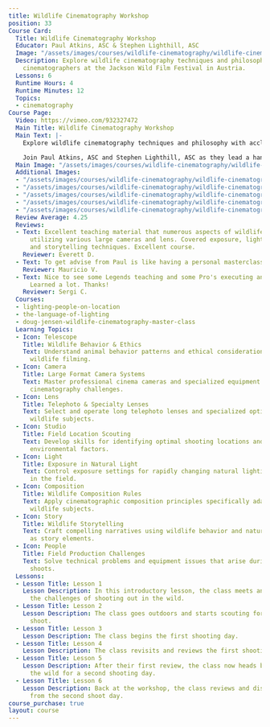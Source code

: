 ```yaml
---
title: Wildlife Cinematography Workshop
position: 33
Course Card:
  Title: Wildlife Cinematography Workshop
  Educator: Paul Atkins, ASC & Stephen Lighthill, ASC
  Image: "/assets/images/courses/wildlife-cinematography/wildlife-cinematography.jpg"
  Description: Explore wildlife cinematography techniques and philosophy with acclaimed
    cinematographers at the Jackson Wild Film Festival in Austria.
  Lessons: 6
  Runtime Hours: 4
  Runtime Minutes: 12
  Topics:
  - cinematography
Course Page:
  Video: https://vimeo.com/932327472
  Main Title: Wildlife Cinematography Workshop
  Main Text: |-
    Explore wildlife cinematography techniques and philosophy with acclaimed cinematographers at the Jackson Wild Film Festival in Austria.

    Join Paul Atkins, ASC and Stephen Lighthill, ASC as they lead a hands-on workshop that takes you from classroom discussions through real-world field shooting, showing you the challenges and rewards of capturing wildlife on film.
  Main Image: "/assets/images/courses/wildlife-cinematography/wildlife-cinematography-1.jpg"
  Additional Images:
  - "/assets/images/courses/wildlife-cinematography/wildlife-cinematography-2.jpg"
  - "/assets/images/courses/wildlife-cinematography/wildlife-cinematography-3.jpg"
  - "/assets/images/courses/wildlife-cinematography/wildlife-cinematography-4.jpg"
  - "/assets/images/courses/wildlife-cinematography/wildlife-cinematography-5.jpg"
  - "/assets/images/courses/wildlife-cinematography/wildlife-cinematography-6.jpg"
  Review Average: 4.25
  Reviews:
  - Text: Excellent teaching material that numerous aspects of wildlife cinema-photography
      utilizing various large cameras and lens. Covered exposure, lighting, composition,
      and storytelling techniques. Excellent course.
    Reviewer: Everett D.
  - Text: To get advise from Paul is like having a personal masterclass.
    Reviewer: Mauricio V.
  - Text: Nice to see some Legends teaching and some Pro's executing and facing challenges.
      Learned a lot. Thanks!
    Reviewer: Sergi C.
  Courses:
  - lighting-people-on-location
  - the-language-of-lighting
  - doug-jensen-wildlife-cinematography-master-class
  Learning Topics:
  - Icon: Telescope
    Title: Wildlife Behavior & Ethics
    Text: Understand animal behavior patterns and ethical considerations for respectful
      wildlife filming.
  - Icon: Camera
    Title: Large Format Camera Systems
    Text: Master professional cinema cameras and specialized equipment for wildlife
      cinematography challenges.
  - Icon: Lens
    Title: Telephoto & Specialty Lenses
    Text: Select and operate long telephoto lenses and specialized optics for distant
      wildlife subjects.
  - Icon: Studio
    Title: Field Location Scouting
    Text: Develop skills for identifying optimal shooting locations and understanding
      environmental factors.
  - Icon: Light
    Title: Exposure in Natural Light
    Text: Control exposure settings for rapidly changing natural lighting conditions
      in the field.
  - Icon: Composition
    Title: Wildlife Composition Rules
    Text: Apply cinematographic composition principles specifically adapted for unpredictable
      wildlife subjects.
  - Icon: Story
    Title: Wildlife Storytelling
    Text: Craft compelling narratives using wildlife behavior and natural environments
      as story elements.
  - Icon: People
    Title: Field Production Challenges
    Text: Solve technical problems and equipment issues that arise during remote wildlife
      shoots.
  Lessons:
  - Lesson Title: Lesson 1
    Lesson Description: In this introductory lesson, the class meets and discusses
      the challenges of shooting out in the wild.
  - Lesson Title: Lesson 2
    Lesson Description: The class goes outdoors and starts scouting for a location
      shoot.
  - Lesson Title: Lesson 3
    Lesson Description: The class begins the first shooting day.
  - Lesson Title: Lesson 4
    Lesson Description: The class revisits and reviews the first shooting day.
  - Lesson Title: Lesson 5
    Lesson Description: After their first review, the class now heads back out into
      the wild for a second shooting day.
  - Lesson Title: Lesson 6
    Lesson Description: Back at the workshop, the class reviews and discusses footage
      from the second shoot day.
course_purchase: true
layout: course
---
```



